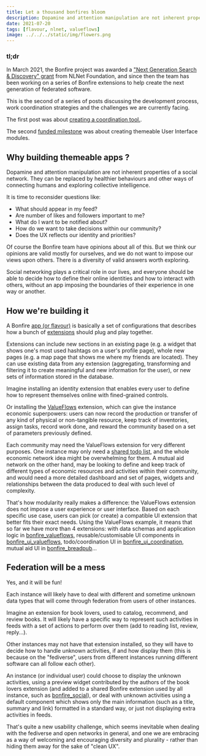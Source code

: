 ```yaml
---
title: Let a thousand bonfires bloom
description: Dopamine and attention manipulation are not inherent properties of a social network. It is time to reconsider some fundamental questions.
date: 2021-07-20
tags: [flavour, nlnet, valueflows]
image: ../../../static/img/flowers.png
---
```


### tl;dr
In March 2021, the Bonfire project was awarded a ["Next Generation Search & Discovery" grant](https://nlnet.nl/discovery/) from NLNet Foundation, and since then the team has been working on a series of Bonfire extensions to help create the next generation of federated software. 

This is the second of a series of posts discussing the development process, work coordination strategies and the challenges we are currently facing.

The first post was about [creating a coordination tool.](/posts/bonfire_coordination/). 

The second [funded milestone](https://github.com/bonfire-networks/bonfire-app/milestone/10) was about creating themeable User Interface modules.


## Why building themeable apps ?

Dopamine and attention manipulation are not inherent properties of a social network. They can be replaced by healthier behaviours and other ways of connecting humans and exploring collective intelligence. 

It is time to reconsider questions like:
- What should appear in my feed?
- Are number of likes and followers important to me?
- What do I want to be notified about?
- How do we want to take decisions within our community?
- Does the UX reflects our identity and priorities?

Of course the Bonfire team have opinions about all of this. But we think our opinions are valid mostly for ourselves, and we do not want to impose our views upon others. There is a diversity of valid answers worth exploring.

Social networking plays a critical role in our lives, and everyone should be able to decide how to define their online identities and how to interact with others, without an app imposing the boundaries of their experience in one way or another. 


## How we're building it

A Bonfire [app (or flavour)](/apps/) is basically a set of configurations that describes how a bunch of [extensions](/extensions/) should plug and play together.

Extensions can include new sections in an existing page (e.g. a widget that shows one's most used hashtags on a user's profile page), whole new pages (e.g. a map page that shows me where my friends are located). They can use existing data from any extension (aggregating, transforming and filtering it to create meaningful and new information for the user), or new sets of information stored in the database.

Imagine installing an identity extension that enables every user to define how to represent themselves online with fined-grained controls. 

Or installing the [ValueFlows](/extensions/valueFlows.html) extension, which can give the instance economic superpowers: users can now record the production or transfer of any kind of physical or non-tangible resource, keep track of inventories, assign tasks, record work done, and reward the community based on a set of parameters previously defined. 

Each community may need the ValueFlows extension for very different purposes. One instance may only need a [shared todo list](/posts/bonfire_coordination/), and the whole economic network idea might be overwhelming for them. A mutual aid network on the other hand, may be looking to define and keep track of different types of economic resources and activities within their community, and would need a more detailed dashboard and set of pages, widgets and relationships between the data produced to deal with such level of complexity. 

That's how modularity really makes a difference: the ValueFlows extension does not impose a user experience or user interface. Based on each specific use case, users can pick (or create) a compatible UI extension that better fits their exact needs. Using the ValueFlows example, it means that so far we have more than 4 extensions: with data schemas and application logic in [bonfire_valueflows](/extensions/valueFlows.html), reusable/customisable UI components in [bonfire_ui_valueflows](/extensions/ui_valueflows.html), todo/coordination UI in [bonfire_ui_coordination](/extensions/ui_coordination.html), mutual aid UI in [bonfire_breadpub](/extensions/breadpub.html)...

## Federation will be a mess

Yes, and it will be fun!

Each instance will likely have to deal with different and sometime unknown data types that will come through federation from users of other instances.

Imagine an extension for book lovers, used to catalog, recommend, and review books. It will likely have a specific way to represent such activities in feeds with a set of actions to perform over them (add to reading list, review, reply...).

Other instances may not have that extension installed, so they will have to decide how to handle unknown activities, if and how display them (this is because on the "fediverse", users from different instances running different software can all follow each other).

An instance (or individual user) could choose to display the unknown activities, using a preview widget contributed by the authors of the book lovers extension (and added to a shared Bonfire extension used by all instance, such as [bonfire_social](/extensions/social.html)), or deal with unknown activities using a default component which shows only the main information (such as a title, summary and link) formatted in a standard way, or just not displaying extra activities in feeds.

That's quite a new usability challenge, which seems inevitable when dealing with the fediverse and open networks in general, and one we are embracing as a way of welcoming and encouraging diversity and plurality - rather than hiding them away for the sake of "clean UX".
